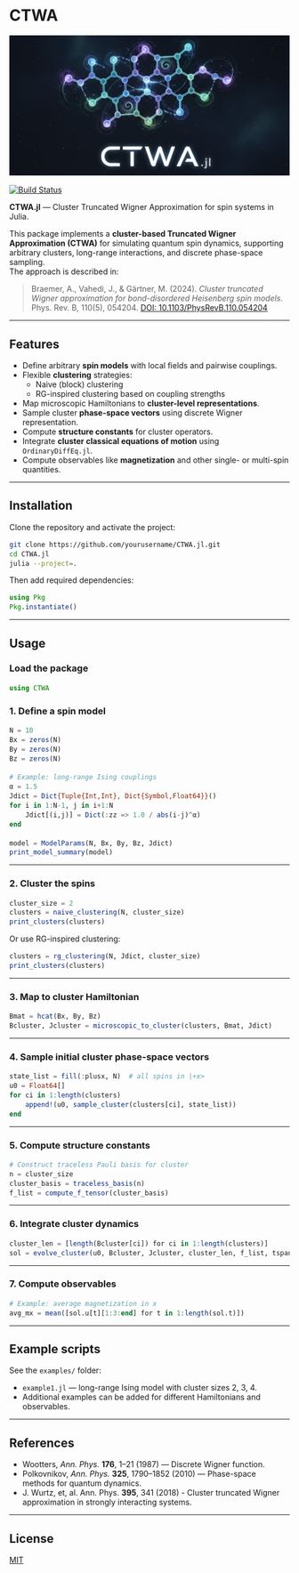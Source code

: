 # CTWA

![CTWA Logo](assets/logo.png)

[![Build Status](https://github.com/javahedi/CTWA.jl/actions/workflows/CI.yml/badge.svg?branch=main)](https://github.com/javahedi/CTWA.jl/actions/workflows/CI.yml?query=branch%3Amain)



**CTWA.jl** — Cluster Truncated Wigner Approximation for spin systems in Julia.


This package implements a **cluster-based Truncated Wigner Approximation (CTWA)** for simulating quantum spin dynamics, supporting arbitrary clusters, long-range interactions, and discrete phase-space sampling.  
The approach is described in:

> Braemer, A., Vahedi, J., & Gärtner, M. (2024). *Cluster truncated Wigner approximation for bond-disordered Heisenberg spin models*. Phys. Rev. B, 110(5), 054204. [DOI: 10.1103/PhysRevB.110.054204](https://link.aps.org/doi/10.1103/PhysRevB.110.054204)


---

## Features

- Define arbitrary **spin models** with local fields and pairwise couplings.
- Flexible **clustering** strategies:
  - Naive (block) clustering
  - RG-inspired clustering based on coupling strengths
- Map microscopic Hamiltonians to **cluster-level representations**.
- Sample cluster **phase-space vectors** using discrete Wigner representation.
- Compute **structure constants** for cluster operators.
- Integrate **cluster classical equations of motion** using `OrdinaryDiffEq.jl`.
- Compute observables like **magnetization** and other single- or multi-spin quantities.

---

## Installation

Clone the repository and activate the project:

```bash
git clone https://github.com/yourusername/CTWA.jl.git
cd CTWA.jl
julia --project=.
````

Then add required dependencies:

```julia
using Pkg
Pkg.instantiate()
```

---

## Usage

### Load the package

```julia
using CTWA
```

### 1. Define a spin model

```julia
N = 10
Bx = zeros(N)
By = zeros(N)
Bz = zeros(N)

# Example: long-range Ising couplings
α = 1.5
Jdict = Dict{Tuple{Int,Int}, Dict{Symbol,Float64}}()
for i in 1:N-1, j in i+1:N
    Jdict[(i,j)] = Dict(:zz => 1.0 / abs(i-j)^α)
end

model = ModelParams(N, Bx, By, Bz, Jdict)
print_model_summary(model)
```

---

### 2. Cluster the spins

```julia
cluster_size = 2
clusters = naive_clustering(N, cluster_size)
print_clusters(clusters)
```

Or use RG-inspired clustering:

```julia
clusters = rg_clustering(N, Jdict, cluster_size)
print_clusters(clusters)
```

---

### 3. Map to cluster Hamiltonian

```julia
Bmat = hcat(Bx, By, Bz)
Bcluster, Jcluster = microscopic_to_cluster(clusters, Bmat, Jdict)
```

---

### 4. Sample initial cluster phase-space vectors

```julia
state_list = fill(:plusx, N)  # all spins in |+x>
u0 = Float64[]
for ci in 1:length(clusters)
    append!(u0, sample_cluster(clusters[ci], state_list))
end
```

---

### 5. Compute structure constants

```julia
# Construct traceless Pauli basis for cluster
n = cluster_size
cluster_basis = traceless_basis(n)
f_list = compute_f_tensor(cluster_basis)
```

---

### 6. Integrate cluster dynamics

```julia
cluster_len = [length(Bcluster[ci]) for ci in 1:length(clusters)]
sol = evolve_cluster(u0, Bcluster, Jcluster, cluster_len, f_list, tspan=(0.0,10.0))
```

---

### 7. Compute observables

```julia
# Example: average magnetization in x
avg_mx = mean([sol.u[t][1:3:end] for t in 1:length(sol.t)])
```

---

## Example scripts

See the `examples/` folder:

* `example1.jl` — long-range Ising model with cluster sizes 2, 3, 4.
* Additional examples can be added for different Hamiltonians and observables.

---

## References

* Wootters, *Ann. Phys.* **176**, 1–21 (1987) — Discrete Wigner function.
* Polkovnikov, *Ann. Phys.* **325**, 1790–1852 (2010) — Phase-space methods for quantum dynamics.
* J. Wurtz, et, al. Ann. Phys. **395**, 341 (2018) - Cluster truncated Wigner approximation in strongly interacting systems.



---

## License

[MIT](LICENSE)




